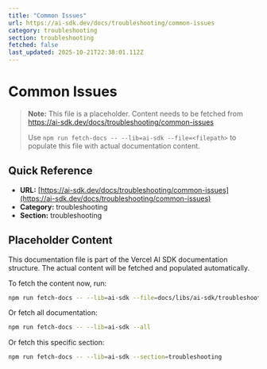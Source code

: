 ```yaml
---
title: "Common Issues"
url: https://ai-sdk.dev/docs/troubleshooting/common-issues
category: troubleshooting
section: troubleshooting
fetched: false
last_updated: 2025-10-21T22:38:01.112Z
---
```


# Common Issues

> **Note:** This file is a placeholder. Content needs to be fetched from https://ai-sdk.dev/docs/troubleshooting/common-issues
>
> Use `npm run fetch-docs -- --lib=ai-sdk --file=<filepath>` to populate this file with actual documentation content.

## Quick Reference

- **URL:** [https://ai-sdk.dev/docs/troubleshooting/common-issues](https://ai-sdk.dev/docs/troubleshooting/common-issues)
- **Category:** troubleshooting
- **Section:** troubleshooting

## Placeholder Content

This documentation file is part of the Vercel AI SDK documentation structure.
The actual content will be fetched and populated automatically.

To fetch the content now, run:

```bash
npm run fetch-docs -- --lib=ai-sdk --file=docs/libs/ai-sdk/troubleshooting/common-issues.md
```

Or fetch all documentation:

```bash
npm run fetch-docs -- --lib=ai-sdk --all
```

Or fetch this specific section:

```bash
npm run fetch-docs -- --lib=ai-sdk --section=troubleshooting
```
